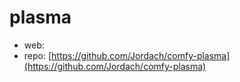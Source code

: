 plasma
========================



* web:
* repo: [https://github.com/Jordach/comfy-plasma](https://github.com/Jordach/comfy-plasma)

